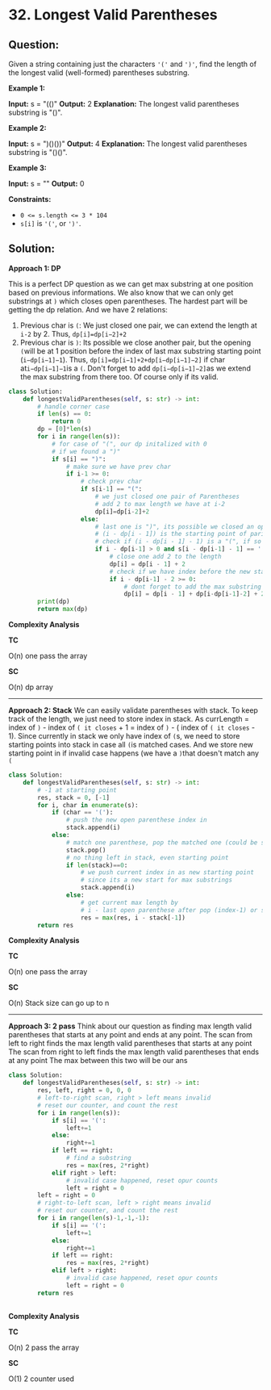 
  

# 32. Longest Valid Parentheses

  

## Question:

Given a string containing just the characters  `'('`  and  `')'`, find the length of the longest valid (well-formed) parentheses substring.

**Example 1:**

**Input:** s = "(()"
**Output:** 2
**Explanation:** The longest valid parentheses substring is "()".

**Example 2:**

**Input:** s = ")()())"
**Output:** 4
**Explanation:** The longest valid parentheses substring is "()()".

**Example 3:**

**Input:** s = ""
**Output:** 0

**Constraints:**

-   `0 <= s.length <= 3 * 104`
-   `s[i]`  is  `'('`, or  `')'`.

## Solution:

**Approach 1: DP**

This is a perfect DP question as we can get max substring at one position based on previous informations. We also know that  we can only get substrings at `)` which closes open parentheses.
The hardest part will be getting the dp relation. And we have 2 relations:

 1. Previous char is `(`: We just closed one pair, we can extend the length at `i-2` by 2. Thus, `dp[i]=dp[i−2]+2`
 2. Previous char is `)`: Its possible we close another pair, but the opening `(`will be at 1 position before the index of last max substring starting point (`i−dp[i−1]−1`). Thus, `dp[i]=dp[i−1]+2+dp[i−dp[i−1]−2]` if char at`i−dp[i−1]−1`is a `(`. Don't forget to add `dp[i−dp[i−1]−2]`as we extend the max substring from there too. Of course only if its valid.

```python
class Solution:
    def longestValidParentheses(self, s: str) -> int:
        # handle corner case
        if len(s) == 0:
            return 0
        dp = [0]*len(s)
        for i in range(len(s)):
            # for case of "(", our dp initalized with 0
            # if we found a ")"
            if s[i] == ")":
                # make sure we have prev char
                if i-1 >= 0:
                    # check prev char
                    if s[i-1] == "(":
                        # we just closed one pair of Parentheses
                        # add 2 to max length we have at i-2
                        dp[i]=dp[i-2]+2
                    else:
                        # last one is ")", its possible we closed an opening before previous paris
                        # (i - dp[i - 1]) is the starting point of paris we have at i-1
                        # check if (i - dp[i - 1] - 1) is a "(", if so we can close it
                        if i - dp[i-1] > 0 and s[i - dp[i-1] - 1] == '(':
                            # close one add 2 to the length
                            dp[i] = dp[i - 1] + 2
                            # check if we have index before the new starting point (i − dp[i−1] − 1)
                            if i - dp[i-1] - 2 >= 0:
                                # dont forget to add the max substring we have before that position
                                dp[i] = dp[i - 1] + dp[i-dp[i-1]-2] + 2
        print(dp)
        return max(dp)
```

**Complexity Analysis**

**TC**

O(n) one pass the array

**SC**

O(n) dp array

----

**Approach 2: Stack**
We can easily validate parentheses with stack. To keep track of the length, we just need to store index in stack. As currLength = index  of `)` - index of `( it closes` + 1 =  index  of `)` - ( index of `( it closes` - 1).
Since currently in stack we only have index of `(`s, we need to store starting points into stack in case all `(`is matched cases. And we store new starting point in if invalid case happens (we have a `)`that doesn't match any `(`

```python
class Solution:
    def longestValidParentheses(self, s: str) -> int:
        # -1 at starting point
        res, stack = 0, [-1]
        for i, char in enumerate(s):
            if (char == '('):
                # push the new open parenthese index in 
                stack.append(i)
            else:
                # match one parenthese, pop the matched one (could be starting point)
                stack.pop()
                # no thing left in stack, even starting point
                if len(stack)==0:
                    # we push current index in as new starting point
                    # since its a new start for max substrings
                    stack.append(i)
                else:
                    # get current max length by 
                    # i - last open parenthese after pop (index-1) or starting point
                    res = max(res, i - stack[-1])
        return res
```

  

**Complexity Analysis**

**TC**

O(n) one pass the array

**SC**

O(n) Stack size can go up to n

----

**Approach 3: 2 pass**
Think about our question as finding max length valid parentheses that starts at any point and ends at any point.
The scan from left to right finds the max length valid parentheses that starts at any point
The scan from right to left  finds the max length valid parentheses that ends at any point
The max between this two will be our ans

  

```python
class Solution:
    def longestValidParentheses(self, s: str) -> int:
        res, left, right = 0, 0, 0
        # left-to-right scan, right > left means invalid
        # reset our counter, and count the rest
        for i in range(len(s)):
            if s[i] == '(':
                left+=1
            else:
                right+=1
            if left == right:
                # find a substring
                res = max(res, 2*right)
            elif right > left:
                # invalid case happened, reset opur counts
                left = right = 0
        left = right = 0
        # right-to-left scan, left > right means invalid
        # reset our counter, and count the rest
        for i in range(len(s)-1,-1,-1):
            if s[i] == '(':
                left+=1
            else:
                right+=1
            if left == right:
                res = max(res, 2*right)
            elif left > right:
                # invalid case happened, reset opur counts
                left = right = 0
        return res
            
```

**Complexity Analysis**

**TC**

O(n)  2 pass the array

**SC**

O(1) 2 counter used